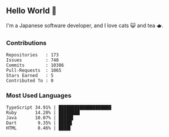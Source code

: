 ## Hello World 👋

I'm a Japanese software developer, and I love cats 😺 and tea 🫖.

### Contributions

    Repositories   : 173
    Issues         : 748
    Commits        : 10386
    Pull-Requests  : 1065
    Stars Earned   : 5
    Contributed To : 0

### Most Used Languages

    TypeScript 34.91% | ████████████████████
    Ruby       14.20% | ████████
    Java       10.07% | █████▌
    Dart        9.35% | █████
    HTML        8.46% | ████▌
